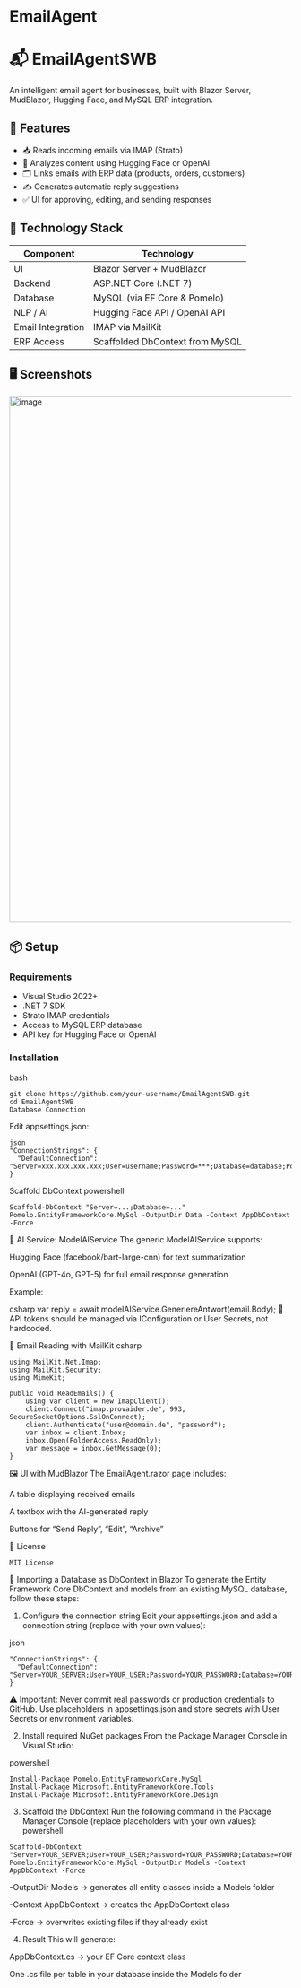 # EmailAgent


# 📬 EmailAgentSWB

An intelligent email agent for businesses, built with Blazor Server, MudBlazor, Hugging Face, and MySQL ERP integration.

## 🚀 Features

- 📥 Reads incoming emails via IMAP (Strato)
- 🧠 Analyzes content using Hugging Face or OpenAI
- 🗂 Links emails with ERP data (products, orders, customers)
- ✍️ Generates automatic reply suggestions
- ✅ UI for approving, editing, and sending responses

## 🧱 Technology Stack

| Component          | Technology                          |
|--------------------|--------------------------------------|
| UI                 | Blazor Server + MudBlazor            |
| Backend            | ASP.NET Core (.NET 7)                |
| Database           | MySQL (via EF Core & Pomelo)         |
| NLP / AI           | Hugging Face API / OpenAI API        |
| Email Integration  | IMAP via MailKit                     |
| ERP Access         | Scaffolded DbContext from MySQL      |

## 🖥 Screenshots

<img width="1722" height="939" alt="image" src="https://github.com/user-attachments/assets/837c1b48-de5f-45f1-a3e5-df778a86cd9d" />


## 📦 Setup

### Requirements

- Visual Studio 2022+
- .NET 7 SDK
- Strato IMAP credentials
- Access to MySQL ERP database
- API key for Hugging Face or OpenAI

### Installation

bash
````
git clone https://github.com/your-username/EmailAgentSWB.git
cd EmailAgentSWB
Database Connection
````
Edit appsettings.json:
````
json
"ConnectionStrings": {
  "DefaultConnection": "Server=xxx.xxx.xxx.xxx;User=username;Password=***;Database=database;Port=3306;CharSet=utf8;"
}
````
Scaffold DbContext
powershell
````
Scaffold-DbContext "Server=...;Database=..." Pomelo.EntityFrameworkCore.MySql -OutputDir Data -Context AppDbContext -Force
````

🤖 AI Service: ModelAIService
The generic ModelAIService supports:

Hugging Face (facebook/bart-large-cnn) for text summarization

OpenAI (GPT-4o, GPT-5) for full email response generation

Example:

csharp
var reply = await modelAIService.GeneriereAntwort(email.Body);
🔐 API tokens should be managed via IConfiguration or User Secrets, not hardcoded.

📨 Email Reading with MailKit
csharp
````
using MailKit.Net.Imap;
using MailKit.Security;
using MimeKit;

public void ReadEmails() {
    using var client = new ImapClient();
    client.Connect("imap.provaider.de", 993, SecureSocketOptions.SslOnConnect);
    client.Authenticate("user@domain.de", "password");
    var inbox = client.Inbox;
    inbox.Open(FolderAccess.ReadOnly);
    var message = inbox.GetMessage(0);
}
````
🖼 UI with MudBlazor
The EmailAgent.razor page includes:

A table displaying received emails

A textbox with the AI-generated reply

Buttons for “Send Reply”, “Edit”, “Archive”

📄 License
````
MIT License
````
📂 Importing a Database as DbContext in Blazor
To generate the Entity Framework Core DbContext and models from an existing MySQL database, follow these steps:

1. Configure the connection string
Edit your appsettings.json and add a connection string (replace with your own values):

json
````
"ConnectionStrings": {
  "DefaultConnection": "Server=YOUR_SERVER;User=YOUR_USER;Password=YOUR_PASSWORD;Database=YOUR_DATABASE;Port=3306;CharSet=utf8;"
}
````
⚠️ Important: Never commit real passwords or production credentials to GitHub. Use placeholders in appsettings.json and store secrets with User Secrets or environment variables.

2. Install required NuGet packages
From the Package Manager Console in Visual Studio:

powershell
````
Install-Package Pomelo.EntityFrameworkCore.MySql
Install-Package Microsoft.EntityFrameworkCore.Tools
Install-Package Microsoft.EntityFrameworkCore.Design
````
3. Scaffold the DbContext
Run the following command in the Package Manager Console (replace placeholders with your own values):
powershell
````
Scaffold-DbContext "Server=YOUR_SERVER;User=YOUR_USER;Password=YOUR_PASSWORD;Database=YOUR_DATABASE;Port=3306;CharSet=utf8;" Pomelo.EntityFrameworkCore.MySql -OutputDir Models -Context AppDbContext -Force
````
-OutputDir Models → generates all entity classes inside a Models folder

-Context AppDbContext → creates the AppDbContext class

-Force → overwrites existing files if they already exist

4. Result
This will generate:

AppDbContext.cs → your EF Core context class

One .cs file per table in your database inside the Models folder
